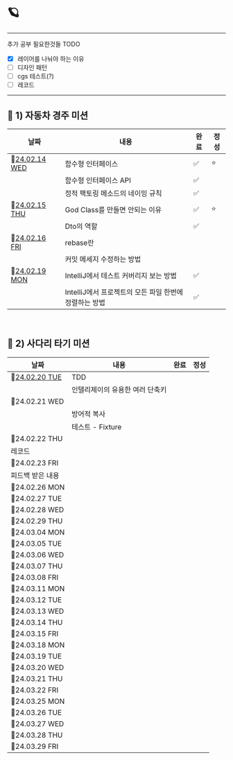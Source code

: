 # 🪐

---
추가 공부 필요한것들 TODO
- [x] 레이어를 나눠야 하는 이유
- [ ] 디자인 패턴
- [ ] cgs 테스트(?)
- [ ] 레코드

---

## 🚀 1) 자동차 경주 미션

| 날짜 | 내용 | 완료 | 정성 |
|--------|--------|--------|--------|
| 📆[24.02.14 WED](https://github.com/nayonsoso/WIL/blob/main/level1/1-car-racing-1.md) | 함수형 인터페이스 | ✅ | ⭐ |
|  | 함수형 인터페이스 API | ✅ | |
|  | 정적 팩토링 메소드의 네이밍 규칙 | ✅ | |
| 📆[24.02.15 THU](https://github.com/nayonsoso/WIL/blob/main/level1/1-car-racing-2.md) | God Class를 만들면 안되는 이유 | ✅ | ⭐ |
|  | Dto의 역할 | ✅ | |
| 📆[24.02.16 FRI](https://github.com/nayonsoso/WIL/blob/main/level1/1-car-racing-3.md) | rebase란 | | |
| | 커밋 메세지 수정하는 방법 | | |
| 📆[24.02.19 MON](https://github.com/nayonsoso/WIL/blob/main/level1/1-car-racing-4.md) | IntelliJ에서 테스트 커버리지 보는 방법 | ✅ | |
|  | IntelliJ에서 프로젝트의 모든 파일 한번에 정렬하는 방법 | ✅ | |

<br>

## 🚀 2) 사다리 타기 미션

| 날짜 | 내용 | 완료 | 정성 |
|--------|--------|--------|--------|
| 📆[24.02.20 TUE](https://github.com/nayonsoso/WIL/blob/main/level1/2-ladder-1.md) | TDD | |  |
|  | 인텔리제이의 유용한 여러 단축키 | | |
| 📆24.02.21 WED | | |  |
|  | 방어적 복사 | | |
|  | 테스트 - Fixture | | |
| 📆24.02.22 THU | | |  |
|레코드|
| 📆24.02.23 FRI | | |  |
| 피드백 받은 내용 |
| 📆24.02.26 MON | | |  |
| 📆24.02.27 TUE | | |  |
| 📆24.02.28 WED | | |  |
| 📆24.02.29 THU | | |  |
| 📆24.03.04 MON | | |  |
| 📆24.03.05 TUE | | |  |
| 📆24.03.06 WED | | |  |
| 📆24.03.07 THU | | |  |
| 📆24.03.08 FRI | | |  |
| 📆24.03.11 MON | | |  |
| 📆24.03.12 TUE | | |  |
| 📆24.03.13 WED | | |  |
| 📆24.03.14 THU | | |  |
| 📆24.03.15 FRI | | | |
| 📆24.03.18 MON | | |  |
| 📆24.03.19 TUE | | |  |
| 📆24.03.20 WED | | |  |
| 📆24.03.21 THU | | |  |
| 📆24.03.22 FRI | | |  |
| 📆24.03.25 MON | | |  |
| 📆24.03.26 TUE | | |  |
| 📆24.03.27 WED | | |  |
| 📆24.03.28 THU | | |  |
| 📆24.03.29 FRI | | |  |

